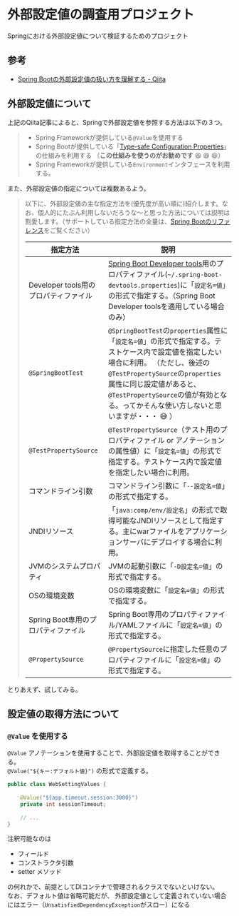 # 外部設定値の調査用プロジェクト

Springにおける外部設定値について検証するためのプロジェクト

## 参考

* [Spring Bootの外部設定値の扱い方を理解する - Qiita](https://qiita.com/kazuki43zoo/items/0ce92fce6d6f3b7bf8eb)


## 外部設定値について

上記のQiita記事によると、Springで外部設定値を参照する方法は以下の３つ。


> * Spring Frameworkが提供している`@Value`を使用する
> * Spring Bootが提供している「[Type-safe Configuration Properties](http://docs.spring.io/spring-boot/docs/1.4.1.BUILD-SNAPSHOT/reference/htmlsingle/#boot-features-external-config-typesafe-configuration-properties)」の仕組みを利用する （**この仕組みを使うのがお勧めです** :laughing: :laughing: :laughing:）
> * Spring Frameworkが提供している`Environment`インタフェースを利用する。

また、外部設定値の指定については複数あるよう。

> 以下に、外部設定値の主な指定方法を(優先度が高い順に)紹介します。なお、個人的にたぶん利用しないだろうな〜と思った方法については説明は割愛します。（サポートしている指定方法の全量は、[Spring Bootのリファレンス](http://docs.spring.io/spring-boot/docs/1.4.1.BUILD-SNAPSHOT/reference/htmlsingle/#boot-features-external-config)をご覧ください）
> 
> | 指定方法 | 説明 |
> | --- | --- |
> | Developer tools用のプロパティファイル | [Spring Boot Developer tools](http://docs.spring.io/spring-boot/docs/1.4.1.BUILD-SNAPSHOT/reference/htmlsingle/#using-boot-devtools)用のプロパティファイル(`~/.spring-boot-devtools.properties`)に「`設定名=値`」の形式で指定する。（Spring Boot Developer toolsを適用している場合のみ） |
> | `@SpringBootTest` | `@SpringBootTest`の`properties`属性に「`設定名=値`」の形式で指定する。テストケース内で設定値を指定したい場合に利用。 （ただし、後述の`@TestPropertySource`の`properties`属性に同じ設定値があると、`@TestPropertySource`の値が有効となる。ってかそんな使い方しないと思いますが・・・ :sweat_smile: ） |
> | `@TestPropertySource` | `@TestPropertySource`（テスト用のプロパティファイル or アノテーションの属性値）に「`設定名=値`」の形式で指定する。テストケース内で設定値を指定したい場合に利用。 |
> | コマンドライン引数 | コマンドライン引数に「`--設定名=値`」の形式で指定する。 | |
> | JNDIリソース | 「`java:comp/env/設定名`」の形式で取得可能なJNDIリソースとして指定する。主にwarファイルをアプリケーションサーバにデプロイする場合に利用。| 
> | JVMのシステムプロパティ | JVMの起動引数に「`-D設定名=値`」の形式で指定する。| 
> | OSの環境変数 | OSの環境変数に「`設定名=値`」の形式で指定する。|
> | Spring Boot専用のプロパティファイル | Spring Boot専用のプロパティファイル/YAMLファイルに「`設定名=値`」の形式で指定する。 |
> | `@PropertySource` | `@PropertySource`に指定した任意のプロパティファイルに「`設定名=値`」の形式で指定する。 |

とりあえず、試してみる。

## 設定値の取得方法について

### `@Value` を使用する

`@Value` アノテーションを使用することで、外部設定値を取得することができる。  
`@Value("${キー:デフォルト値}")` の形式で定義する。

```java
public class WebSettingValues {
    
    @Value("${app.timeout.session:3000}")
    private int sessionTimeout;
    
    // ...
}
```
  
注釈可能なのは

* フィールド
* コンストラクタ引数
* setter メソッド

の何れかで、前提としてDIコンテナで管理されるクラスでないといけない。  
なお、デフォルト値は省略可能だが、
外部設定値として定義されていない場合にはエラー（`UnsatisfiedDependencyException`がスロー）になる
